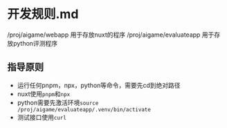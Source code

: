 # 开发规则.md

/proj/aigame/webapp 用于存放nuxt的程序
/proj/aigame/evaluateapp 用于存放python评测程序

## 指导原则

- 运行任何pnpm，npx，python等命令，需要先cd到绝对路径
- nuxt使用`pnpm`和`npx`
- python需要先激活环境`source /proj/aigame/evaluateapp/.venv/bin/activate`
- 测试接口使用`curl`
